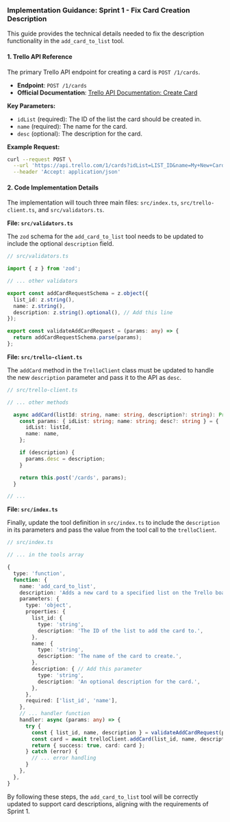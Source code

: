 ### Implementation Guidance: Sprint 1 - Fix Card Creation Description

This guide provides the technical details needed to fix the description functionality in the `add_card_to_list` tool.

#### 1. Trello API Reference

The primary Trello API endpoint for creating a card is `POST /1/cards`.

-   **Endpoint**: `POST /1/cards`
-   **Official Documentation**: [Trello API Documentation: Create Card](https://developer.atlassian.com/cloud/trello/rest/api-group-cards/#api-cards-post)

**Key Parameters:**
-   `idList` (required): The ID of the list the card should be created in.
-   `name` (required): The name for the card.
-   `desc` (optional): The description for the card.

**Example Request:**
```bash
curl --request POST \
  --url 'https://api.trello.com/1/cards?idList=LIST_ID&name=My+New+Card&desc=This+is+the+description.&key=API_KEY&token=API_TOKEN' \
  --header 'Accept: application/json'
```

#### 2. Code Implementation Details

The implementation will touch three main files: `src/index.ts`, `src/trello-client.ts`, and `src/validators.ts`.

**File: `src/validators.ts`**

The `zod` schema for the `add_card_to_list` tool needs to be updated to include the optional `description` field.

```typescript
// src/validators.ts

import { z } from 'zod';

// ... other validators

export const addCardRequestSchema = z.object({
  list_id: z.string(),
  name: z.string(),
  description: z.string().optional(), // Add this line
});

export const validateAddCardRequest = (params: any) => {
  return addCardRequestSchema.parse(params);
};
```

**File: `src/trello-client.ts`**

The `addCard` method in the `TrelloClient` class must be updated to handle the new `description` parameter and pass it to the API as `desc`.

```typescript
// src/trello-client.ts

// ... other methods

  async addCard(listId: string, name: string, description?: string): Promise<any> {
    const params: { idList: string; name: string; desc?: string } = {
      idList: listId,
      name: name,
    };

    if (description) {
      params.desc = description;
    }

    return this.post('/cards', params);
  }

// ...
```

**File: `src/index.ts`**

Finally, update the tool definition in `src/index.ts` to include the `description` in its parameters and pass the value from the tool call to the `trelloClient`.

```typescript
// src/index.ts

// ... in the tools array

{
  type: 'function',
  function: {
    name: 'add_card_to_list',
    description: 'Adds a new card to a specified list on the Trello board.',
    parameters: {
      type: 'object',
      properties: {
        list_id: {
          type: 'string',
          description: 'The ID of the list to add the card to.',
        },
        name: {
          type: 'string',
          description: 'The name of the card to create.',
        },
        description: { // Add this parameter
          type: 'string',
          description: 'An optional description for the card.',
        },
      },
      required: ['list_id', 'name'],
    },
    // ... handler function
    handler: async (params: any) => {
      try {
        const { list_id, name, description } = validateAddCardRequest(params);
        const card = await trelloClient.addCard(list_id, name, description);
        return { success: true, card: card };
      } catch (error) {
        // ... error handling
      }
    },
  },
}
```

By following these steps, the `add_card_to_list` tool will be correctly updated to support card descriptions, aligning with the requirements of Sprint 1.